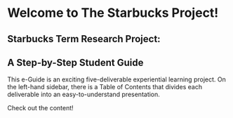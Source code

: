 # Welcome to The Starbucks Project!

## Starbucks Term Research Project:<br> 
## A Step-by-Step Student Guide

This e-Guide is an exciting five-deliverable experiential learning project. On the left-hand sidebar, there is a Table of Contents that divides each deliverable into an easy-to-understand presentation.

Check out the content!


